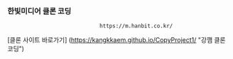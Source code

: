 ### 한빛미디어 클론 코딩
                                 https://m.hanbit.co.kr/ 

[클론 사이트 바로가기] (https://kangkkaem.github.io/CopyProject1/ "강깸 클론코딩")
